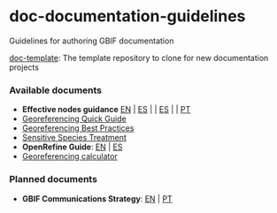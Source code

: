# doc-documentation-guidelines
Guidelines for authoring GBIF documentation 


[doc-template](https://github.com/gbif/doc-template): The template repository to clone for new documentation projects

### Available documents

+ **Effective nodes guidance** 
[EN](https://github.com/gbif/doc-effective-nodes-guidance) | [ES](#) | | [ES](#) | | [PT](#)
+ [Georeferencing Quick Guide](https://github.com/gbif/doc-georeferencing-quick-guide)
+ [Georeferencing Best Practices](https://github.com/gbif/doc-georeferencing-best-practices)
+ [Sensitive Species Treatment](https://github.com/gbif/doc-sensitive-species-treatment)
+ **OpenRefine Guide**: [EN](https://github.com/gbif/doc-openrefine-guide) | [ES](#)
+ [Georeferencing calculator](https://github.com/gbif/doc-georeferencing-calculator)

### Planned documents
+ **GBIF Communications Strategy**: [EN](#) | [PT](#)
